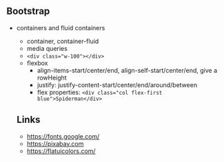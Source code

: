 ## Bootstrap
- containers and fluid containers
  - container, container-fluid
  - media queries
  - ``` <div class="w-100"></div> ```
  - flexbox
    - align-items-start/center/end, align-self-start/center/end, give a rowHeight
    - justify: justify-content-start/center/end/around/between
    - flex properties: ``` <div class="col flex-first blue">Spiderman</div> ```
  
  
  
  
  ## Links
    - https://fonts.google.com/
    - https://pixabay.com
    - https://flatuicolors.com/
